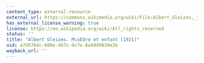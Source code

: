 ```yaml
---
content_type: external-resource
external_url: https://commons.wikimedia.org/wiki/File:Albert_Gleizes,_1920,_Femme_et_enfant_%28Woman_and_child%29.jpg
has_external_license_warning: true
license: https://en.wikipedia.org/wiki/All_rights_reserved
status: ''
title: "Albert Gleizes. M\xE8re et enfant (1921)"
uid: a7d5764c-600e-467c-9c7e-8a4dd9039e2b
wayback_url: ''
---
```

